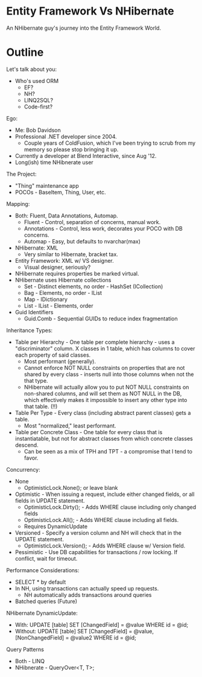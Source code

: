 Entity Framework Vs NHibernate
============================

An NHibernate guy's journey into the Entity Framework World.

Outline
=======

Let's talk about you:

* Who's used ORM
	* EF?
	* NH?
	* LINQ2SQL?
	* Code-first?

Ego:

* Me: Bob Davidson
* Professional .NET developer since 2004.
	* Couple years of ColdFusion, which I've been trying to scrub from my memory so please stop bringing it up.
* Currently a developer at Blend Interactive, since Aug '12.
* Long(ish) time NHibnerate user

The Project:

* "Thing" maintenance app
* POCOs - BaseItem, Thing, User, etc.

Mapping:

* Both: Fluent, Data Annotations, Automap.
	* Fluent - Control, separation of concerns, manual work.
	* Annotations - Control, less work, decorates your POCO with DB concerns.
	* Automap - Easy, but defaults to nvarchar(max)
* NHibernate: XML
	* Very similar to Hibernate, bracket tax.
* Entity Framework: XML w/ VS designer.
	* Visual designer, seriously?
* NHibernate requires properties be marked virtual.
* NHibernate uses Hibernate collections
	* Set - Distinct elements, no order - HashSet (ICollection)
	* Bag - Elements, no order - IList
	* Map - IDictionary
	* List - IList - Elements, order
* Guid Identifiers
	* Guid.Comb - Sequential GUIDs to reduce index fragmentation

Inheritance Types:

* Table per Hierarchy - One table per complete hierarchy - uses a "discriminator" column.  X classes in 1 table, which has columns to cover each property of said classes.
	* Most performant (generally).
	* Cannot enforce NOT NULL constraints on properties that are not shared by every class - inserts null into those columns when not the that type.
	* NHibernate will actually allow you to put NOT NULL constraints on non-shared columns, and will set them as NOT NULL in the DB, which effectively makes it impossible to insert any other type into that table. (!!)
* Table Per Type - Every class (including abstract parent classes) gets a table.
	* Most "normalized," least performant.
* Table per Concrete Class - One table for every class that is instantiatable, but not for abstract classes from which concrete classes descend.
	* Can be seen as a mix of TPH and TPT - a compromise that I tend to favor.

Concurrency:

* None
	* OptimisticLock.None(); or leave blank
* Optimistic - When issuing a request, include either changed fields, or all fields in UPDATE statement.
	* OptimisticLock.Dirty(); - Adds WHERE clause including only changed fields
	* OptimisticLock.All(); - Adds WHERE clause including all fields.
	* Requires DynamicUpdate
* Versioned - Specify a version column and NH will check that in the UPDATE statement.
	* OptimisticLock.Version(); - Adds WHERE clause w/ Version field.
* Pessimistic - Use DB capabilities for transactions / row locking.  If conflict, wait for timeout.

Performance Considerations:

* SELECT * by default
* In NH, using transactions can actually speed up requests.
	* NH automatically adds transactions around queries
* Batched queries (Future)

NHibernate DynamicUpdate:
	
* With: UPDATE [table] SET [ChangedField] = @value WHERE id = @id;
* Without: UPDATE [table] SET [ChangedField] = @value, [NonChangedField] = @value2 WHERE id = @id;

Query Patterns

* Both - LINQ
* NHibnerate - QueryOver<T, T>;

